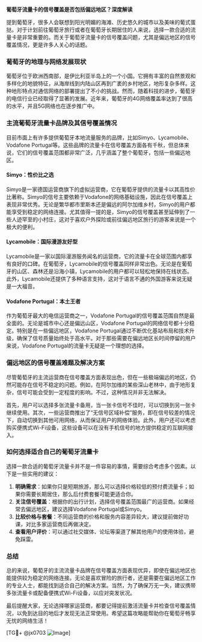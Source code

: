 **葡萄牙流量卡的信号覆盖是否包括偏远地区？深度解读**

提到葡萄牙，很多人会联想到阳光明媚的海滩、历史悠久的城市以及美味的葡式蛋挞。对于计划前往葡萄牙旅行或者在葡萄牙长期居住的人来说，选择一款合适的流量卡是非常重要的。而关于葡萄牙流量卡的信号覆盖问题，尤其是偏远地区的信号覆盖情况，更是许多人关心的话题。

### **葡萄牙的地理与网络发展现状**
葡萄牙位于欧洲西南部，是伊比利亚半岛上的一个小国。它拥有丰富的自然景观和多样化的地貌特征，从海岸线到内陆山区再到广袤的乡村地区，地形复杂多样。这种地形特点对通信网络的部署提出了不小的挑战。然而，随着科技的进步，葡萄牙的电信行业已经取得了显著的发展。近年来，葡萄牙的4G网络覆盖率达到了很高的水平，并且5G网络也在逐步推广中。

### **主流葡萄牙流量卡品牌及其信号覆盖情况**
目前市面上有许多提供葡萄牙本地流量服务的品牌，比如Simyo、Lycamobile、Vodafone Portugal等。这些品牌的流量卡在信号覆盖方面各有千秋，但总体来说，它们的信号覆盖范围都非常广泛，几乎涵盖了整个葡萄牙，包括一些偏远地区。

#### **Simyo：性价比之选**
Simyo是一家德国运营商旗下的虚拟运营商，它在葡萄牙提供的流量卡以其高性价比著称。Simyo的信号主要依赖于Vodafone的网络基础设施，因此在信号覆盖上表现非常优秀。无论是繁华都市里斯本还是偏远的阿尔加维乡村，Simyo的用户都能享受到稳定的网络连接。尤其值得一提的是，Simyo的信号覆盖甚至延伸到了一些人迹罕至的小村庄，这对于喜欢户外探险或前往偏远地区旅行的游客来说是一个极大的便利。

#### **Lycamobile：国际漫游友好型**
Lycamobile是一家以国际漫游服务闻名的运营商，它的流量卡在全球范围内都享有良好的口碑。在葡萄牙，Lycamobile的信号覆盖同样非常出色。无论是在葡萄牙的山区、森林还是沿海小镇，Lycamobile的用户都可以轻松地保持在线状态。此外，Lycamobile还提供了多种语言支持，这对于语言不通的外国游客来说无疑是一大福音。

#### **Vodafone Portugal：本土王者**
作为葡萄牙最大的电信运营商之一，Vodafone Portugal的信号覆盖范围自然是最全面的。无论是城市中心还是偏远山区，Vodafone Portugal的网络信号都十分稳定。特别是在一些偏远地区，Vodafone Portugal通过不断优化基站布局和技术升级，确保了信号质量始终处于高水平。对于那些需要在偏远地区长时间停留的用户来说，Vodafone Portugal的流量卡无疑是一个理想的选择。

### **偏远地区的信号覆盖难题及解决方案**
尽管葡萄牙的主流运营商在信号覆盖方面表现出色，但在一些极端偏远的地区，仍然可能存在信号不稳定的问题。例如，在阿尔加维的某些深山老林中，由于地形复杂，信号可能会受到一定程度的影响。不过，这种情况并非无法解决。

首先，用户可以选择多张流量卡备用，当一张卡信号不佳时，可以切换到另一张卡继续使用。其次，一些运营商推出了“无信号区域补偿”服务，即在信号较差的情况下，自动切换到其他可用网络，从而保证用户的网络体验。此外，用户还可以考虑购买便携式Wi-Fi设备，这些设备可以在没有手机信号的地方提供稳定的互联网接入。

### **如何选择适合自己的葡萄牙流量卡**
选择一款合适的葡萄牙流量卡并不是一件容易的事情，需要综合考虑多个因素。以下是一些实用的建议：

1. **明确需求**：如果你只是短期旅游，那么可以选择价格较低的预付费流量卡；如果你需要长期居住，那么后付费套餐可能更适合你。
2. **关注信号覆盖**：根据你的出行计划，选择信号覆盖范围最广的运营商。如果经常去偏远地区，建议选择Vodafone Portugal或Simyo。
3. **比较价格与套餐**：不同运营商的价格和服务内容差异较大，建议提前做好功课，对比多家运营商后再做决定。
4. **查看用户评价**：可以通过社交媒体、论坛等渠道了解其他用户的使用体验，避免踩雷。

### **总结**
总的来说，葡萄牙的主流流量卡品牌在信号覆盖方面表现优异，即使在偏远地区也能提供较为稳定的网络连接。无论是喜欢冒险的旅行者，还是需要在偏远地区工作的专业人士，都能找到适合自己的解决方案。当然，为了确保万无一失，建议携带多张流量卡或配备便携式Wi-Fi设备，以应对突发状况。

最后提醒大家，无论选择哪家运营商，都要记得提前激活流量卡并检查信号覆盖情况，以免到达目的地后才发现无法正常使用。希望这篇攻略能帮助你在葡萄牙畅享无忧的网络生活！

[TG💪+ @jx0703 ![Image](https://github.com/user-attachments/assets/dbca1d08-cadb-493c-b0ec-ad6f7a83f270)]